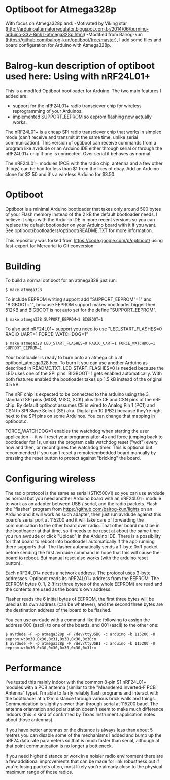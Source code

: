 Optiboot for Atmega328p
======================
With focus on Atmega328p and:
   -Motivated by Viking star (http://arduinoalternatorregulator.blogspot.com.br/2014/06/burning-arduino-33v-8mhz-atmega328p.html)
   -Modified from Balrog-kun (https://github.com/balrog-kun/optiboot/tree/master), 
I add some files and board configuration for Arduino with Atmega328p.

Balrog-kun description of optiboot used here:
Using with nRF24L01+
======================
This is a modifed Optiboot bootloader for Arduino.  The two main features I added are:

*   support for the nRF24L01+ radio transciever chip for wireless reprogramming of
    your Arduinos.
*   implemented SUPPORT_EEPROM so eeprom flashing now actually works.

The nRF24L01+ is a cheap SPI radio transciever chip that works in simplex mode (can't receive
and transmit at the same time, unlike serial communication).  This version of optiboot can
receive commands from a program like avrdude or an Arduino IDE either through serial or
through the nRF24L01+ chip if one is connected.  Over serial it behaves as normal.

The nRF24L01+ modules (PCB with the radio chip, antenna and a few other things) can be had
for less than $1 from the likes of ebay.  Add an Arduino clone for $2.50 and it's a wireless
Arduino for $3.50.

Optiboot
========

Optiboot is a minimal Arduino bootloader that takes only around 500 bytes of your Flash memory
instead of the 2 kB the default bootloader needs.  I believe it ships with the Arduino IDE
in more recent versions so you can replace the default bootloader on your Arduino board with
it if you want.  See optiboot/bootloaders/optiboot/README.TXT for more information.

This repository was forked from https://code.google.com/p/optiboot/ using fast-export for
Mercurial to Git conversion.

Building
========

To build a normal optiboot for an atmega328 just run:

    $ make atmega328

To include EEPROM writing support add "SUPPORT_EEPROM"=1" and "BIGBOOT=1", because EEPROM support makes bootloader bigger then 512KB and BIGBOOT is not auto set for the define "SUPPORT_EEPROM".

    $ make atmega328 SUPPORT_EEPROM=1 BIGBOOT=1

To also add nRF24L01+ support you need to use "LED_START_FLASHES=0 RADIO_UART=1 FORCE_WATCHDOG=1"

    $ make atmega328 LED_START_FLASHES=0 RADIO_UART=1 FORCE_WATCHDOG=1 SUPPORT_EEPROM=1

Your bootloader is ready to burn onto an atmega chip at optiboot_atmega328.hex.  To burn it
you can use another Arduino as described in README.TXT.  LED_START_FLASHES=0 is needed because
the LED uses one of the SPI pins.  BIGBOOT=1 gets enabled automatically.  With both features
enabled the bootloader takes up 1.5 kB instead of the original 0.5 kB.

The nRF chip is expected to be connected to the arduino using the 3 standard SPI pins (MOSI,
MISO, SCK) plus the CE and CSN pins of the nRF chip.  By default optiboot assumes CE is
wired to Analog Pin 1 (PC1) and CSN to SPI Slave Select (SS) aka. Digital pin 10 (PB2) because they're right next to the SPI pins
on some Arduinos.  You can change that mapping in optiboot.c.

FORCE_WATCHDOG=1 enables the watchdog when starting the user application -- it will reset your programs after
4s and force jumping back to bootloader for 1s, unless the program calls watchdog reset ("wdt")
every now and then, or reconfigures the watchdog timer.  This is optional but recommended if you can't reset
a remote/embedded board manually by pressing the reset button to protect against "bricking" the board.

Configuring wireless
====================

The radio protocol is the same as serial (STK500v1) so you can use avrdude as normal but you
need another Arduino board with an nRF24L01+ module to work as an adapter between USB /
serial, and the radio packets.  Flash the "flasher" program from
https://github.com/balrog-kun/lights on an Arduino and it will work as such adapter, then
just run avrdude against this board's serial port at 115200 and it will take care of
forwarding the communication to the other board over radio.  That other board must be in
the bootloader at that time, so it needs to be reset at about the same time you run avrdude
or click "Upload" in the Arduino IDE.  There is a possibility for that board to reboot into
bootloader automatically if the app running there supports that.  The flasher automatically
sends a 1-byte 0xff packet before sending the first avrdude command in hope that this will
cause the board to reboot.  But manual reset also works (with the arduino reset button).

Each nRF24L01+ needs a network address.  The protocol uses 3-byte addresses.  Optiboot
reads its nRF24L01+ address from the EEPROM.  The EEPROM bytes 0, 1, 2 (first three bytes
of the whole EEPROM) are read and the contents are used as the board's own address.

Flasher reads the 6 initial bytes of EEPROM, the first three bytes will be used as its
own address (can be whatever), and the second three bytes are the destination address of
the board to be flashed.

You can use avrdude with a command like the following to assign the address 000 (ascii)
to one of the boards, and 001 (ascii) to the other one:

    $ avrdude -F -p atmega328p -P /dev/ttyUSB0 -c arduino -b 115200 -U eeprom:w:0x30,0x30,0x31,0x30,0x30,0x30:m
    $ avrdude -F -p atmega328p -P /dev/ttyUSB1 -c arduino -b 115200 -U eeprom:w:0x30,0x30,0x30,0x30,0x30,0x31:m

Performance
===========

I've tested this mainly indoor with the common 8-pin $1 nRF24L01+ modules with a PCB antenna
(similar to the "Meandered Inverted-F PCB Antenna" type).  I'm able to fairly reliably flash
programs and interact with the bootloader at a 12m distance through various brick walls and
things.  Communication is slightly slower than through serial at 115200 baud.  The antenna
oriantation and polarization doesn't seem to make much difference indoors (this is kind of
confirmed by Texas Instrument application notes about those antennas).

If you have better antennas or the distance is always less than about 5 metres you can disable
some of the mechanisms I added and bump up the nRF24 data rate parameters so that is much
faster than serial, although at that point communication is no longer a bottleneck.

If you need higher distance or work in a noisier radio environment there are a few additional
improvements that can be made for link robustness but if you're losing packets often, most
likely you're already close to the physical maximum range of those radios.
